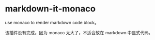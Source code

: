 # markdown-it-monaco

use monaco to render markdown code block。

该插件没有完成，因为 monaco 太大了，不适合放在 markdown 中显式代码。
